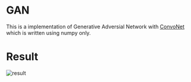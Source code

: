 # GAN
This is a implementation of Generative Adversial Network with [ConvoNet](https://github.com/SwikarGautam/ConvoNet) which is written using numpy only.

# Result
![result](https://raw.githubusercontent.com/SwikarGautam/GAN/master/results/results.gif)